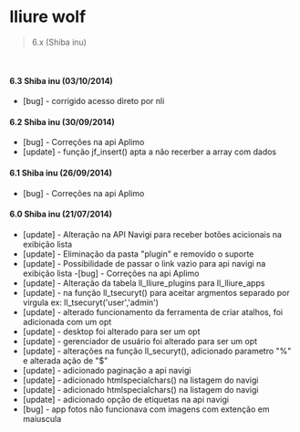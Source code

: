 lliure wolf
=========
> 6.x (Shiba inu) 

<br>


#### 6.3 Shiba inu (03/10/2014)
- [bug] - corrigido acesso direto por nli

#### 6.2 Shiba inu (30/09/2014)
- [bug] - Correções na api Aplimo
- [update] - função jf_insert() apta a não recerber a array com dados

#### 6.1 Shiba inu (26/09/2014)
- [bug] - Correções na api Aplimo

#### 6.0 Shiba inu (21/07/2014)
- [update] - Alteração na API Navigi para receber botões acicionais na exibição lista
- [update] - Eliminação da pasta "plugin" e removido o suporte
- [update] - Possibilidade de passar o link vazio para api navigi na exibição lista
 -[bug] - Correções na api Aplimo
- [update] - Alteração da tabela ll_lliure_plugins para ll_lliure_apps
- [update] - na função ll_tsecuryt() para aceitar argmentos separado por virgula ex: ll_tsecuryt('user','admin')
- [update] - alterado funcionamento da ferramenta de criar atalhos, foi adicionada com um opt
- [update] - desktop foi alterado para ser um opt
- [update] - gerenciador de usuário foi alterado para ser um opt
- [update] - alterações na função ll_securyt(), adicionado parametro "%" e alterada ação de "$"
- [update] - adicionado paginação a api navigi
- [update] - adicionado htmlspecialchars() na listagem do navigi
- [update] - adicionado htmlspecialchars() na listagem do navigi
- [update] - adicionado opção de etiquetas na api navigi
- [bug] - app fotos não funcionava com imagens com extenção em maiuscula
